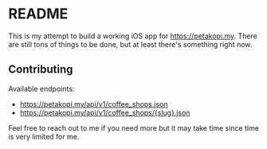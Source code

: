 # README

This is my attempt to build a working iOS app for https://petakopi.my. There are still tons of things to be done, but at least there's something right now.

## Contributing

Available endpoints:
- https://petakopi.my/api/v1/coffee_shops.json
- https://petakopi.my/api/v1/coffee_shops/{slug}.json

Feel free to reach out to me if you need more but it may take time since time is very limited for me.
